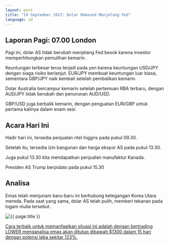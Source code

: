 ```yaml
---
layout: post
title: "19 September 2017: Dolar Rebound Menjelang Fed"
language: id
---
```

## Laporan Pagi: 07.00 London

Pagi ini, dolar AS tidak berubah menjelang Fed besok karena investor memperhitungkan pemulihan kemarin.

Keuntungan terbesar terus terjadi pada yen karena keuntungan USD/JPY dengan siaga risiko berlanjut. EUR/JPY membuat keuntungan luar biasa, sementara GBP/JPY naik kembali setelah pembalikan kemarin.

Dolar Australia bercampur kemarin setelah pertemuan RBA terbaru, dengan AUD/JPY tidak berubah dan penurunan AUD/USD.

GBP/USD juga berbalik kemarin, dengan penguatan EUR/GBP untuk pertama kalinya dalam enam sesi.

## Acara Hari Ini

Hadir hari ini, tersedia penjualan ritel Inggris pada pukul 09.30.

Setelah itu, tersedia izin bangunan dan harga ekspor AS pada pukul 13.30.

Juga pukul 13.30 kita mendapatkan penjualan manufaktur Kanada.

Presiden AS Trump berpidato pada pukul 15.30

## Analisa

Emas telah menjunam baru-baru ini berhubung ketegangan Korea Utara mereda. Pada saat yang sama, dolar AS telah pulih, memberi tekanan pada logam mulia tersebut.

<img src="{{ site.url }}/images/sep-17/id-19-sep-17.png" alt="{{ page.title }}" title="{{ page.title }}">

<a href="%LINK%%?currency=USD& market=metals&duration_amount=15&duration_units=d&amount=10&amount_type=payout&expiry_type=duration&underlying=frxXAUUSD&formname=higherlower&barrier=1300" target="_blank">Cara terbaik untuk memanfaatkan situasi ini adalah dengan bertrading LOWER menganalisa emas akan ditutup dibawah $1300 dalam 15 hari dengan potensi laba sekitar 123%.</a>